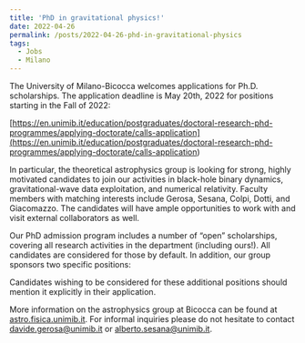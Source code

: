 ```yaml
---
title: 'PhD in gravitational physics!'
date: 2022-04-26
permalink: /posts/2022-04-26-phd-in-gravitational-physics
tags:
  - Jobs
  - Milano
---
```


The University of Milano-Bicocca welcomes applications for Ph.D. scholarships. The application deadline is May 20th, 2022 for positions starting in the Fall of 2022:

[https://en.unimib.it/education/postgraduates/doctoral-research-phd-programmes/applying-doctorate/calls-application](<https://en.unimib.it/education/postgraduates/doctoral-research-phd-programmes/applying-doctorate/calls-application>)

In particular, the theoretical astrophysics group is looking for strong, highly motivated candidates to join our activities in black-hole binary dynamics, gravitational-wave data exploitation, and numerical relativity. Faculty members with matching interests include Gerosa, Sesana, Colpi, Dotti, and Giacomazzo. The candidates will have ample opportunities to work with and visit external collaborators as well. 

Our PhD admission program includes a number of “open” scholarships, covering all research activities in the department (including ours!). All candidates are considered for those by default. In addition, our group sponsors two specific positions:

Candidates wishing to be considered for these additional positions should mention it explicitly in their application.

More information on the astrophysics group at Bicocca can be found at [astro.fisica.unimib.it](<http://astro.fisica.unimib.it/>). For informal inquiries please do not hesitate to contact [davide.gerosa@unimib.it](<mailto:davide.gerosa@unimib.it>) or [alberto.sesana@unimib.it](<mailto:alberto.sesana@unimib.it>).

